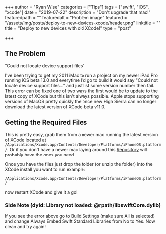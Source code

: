 +++
author = "Ryan Wise"
categories = ["Tips"]
tags = ["swift", "iOS", "xcode"]
date = "2019-07-22"
description = "Don't upgrade that mac!"
featuredpath = ""
featuredalt = "Problem image"
featured = "/assets/img/posts/deploy-to-new-devices-xcode/header.png"
linktitle = ""
title = "Deploy to new devices with old XCode!"
type = "post"

+++

## The Problem
"Could not locate device support files"

I've been trying to get my 2011 iMac to run a project on my newer iPad Pro running iOS beta 13.0 and everytime I'd go to build it would say "Could not locate device support files..." and just list some version number then fail. This error can be fixed one of two ways the first would be to update to the latest copy of XCode but this isn't always possible. Apple stops supporting versions of MacOS pretty quickly the once new High Sierra can no longer download the latest version of XCode-beta v11.0.

## Getting the Required Files

This is pretty easy, grab them from a newer mac running the latest version of XCode located at `/Applications/Xcode.app/Contents/Developer/Platforms/iPhoneOS.platform/`. Or if you don't have a newer mac laying around this [Repository](https://github.com/filsv/iPhoneOSDeviceSupport) will probably have the ones you need.

Once you have the files just drop the folder (or unzip the folder) into the XCode install you want to run example:

 ```/Applications/Xcode.app/Contents/Developer/Platforms/iPhoneOS.platform/```

now restart XCode and give it a go!

### Side Note (dyld: Library not loaded: @rpath/libswiftCore.dylib)

If you see the error above go to Build Settings (make sure All is selected) and change Always Embed Swift Standard Libraries from No to Yes. Now clean and try again!
